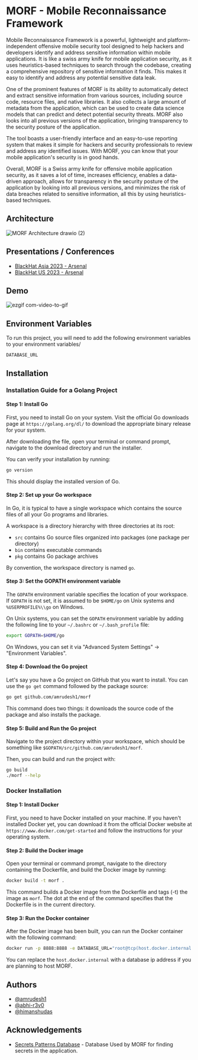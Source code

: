 
# MORF - Mobile Reconnaissance Framework 

Mobile Reconnaissance Framework is a powerful, lightweight and platform-independent offensive mobile security tool designed to help hackers and developers identify and address sensitive information within mobile applications. It is like a swiss army knife for mobile application security, as it uses heuristics-based techniques to search through the codebase, creating a comprehensive repository of sensitive information it finds. This makes it easy to identify and address any potential sensitive data leak.

One of the prominent features of MORF is its ability to automatically detect and extract sensitive information from various sources, including source code, resource files, and native libraries. It also collects a large amount of metadata from the application, which can be used to create data science models that can predict and detect potential security threats. MORF also looks into all previous versions of the application, bringing transparency to the security posture of the application.

The tool boasts a user-friendly interface and an easy-to-use reporting system that makes it simple for hackers and security professionals to review and address any identified issues. With MORF, you can know that your mobile application's security is in good hands.

Overall, MORF is a Swiss army knife for offensive mobile application security, as it saves a lot of time, increases efficiency, enables a data-driven approach, allows for transparency in the security posture of the application by looking into all previous versions, and minimizes the risk of data breaches related to sensitive information, all this by using heuristics-based techniques.


## Architecture

![MORF Architecture drawio (2)](https://github.com/amrudesh1/MORF/assets/20198748/f5bcdbbf-68ea-41bc-9c12-3f6d07e9049d)


## Presentations / Conferences

- [BlackHat Asia 2023 - Arsenal](https://www.blackhat.com/asia-23/arsenal/schedule/#morf---mobile-reconnaissance-framework-31292)
- [BlackHat US 2023 - Arsenal](https://www.blackhat.com/us-23/arsenal/schedule/index.html#morf---mobile-reconnaissance-framework-32370)  
## Demo

![ezgif com-video-to-gif](https://github.com/amrudesh1/MORF/assets/20198748/1fec6d18-e279-4a8a-b63c-01a1d66c20a2)


## Environment Variables

To run this project, you will need to add the following environment variables to your environment variables/

`DATABASE_URL`


## Installation

### Installation Guide for a Golang Project

#### Step 1: Install Go

First, you need to install Go on your system. Visit the official Go downloads page at `https://golang.org/dl/` to download the appropriate binary release for your system.

After downloading the file, open your terminal or command prompt, navigate to the download directory and run the installer.

You can verify your installation by running:

``` bash
go version
```

This should display the installed version of Go.

#### Step 2: Set up your Go workspace

In Go, it is typical to have a single workspace which contains the source files of all your Go programs and libraries.

A workspace is a directory hierarchy with three directories at its root:

- `src` contains Go source files organized into packages (one package per directory)
- `bin` contains executable commands
- `pkg` contains Go package archives

By convention, the workspace directory is named `go`.

#### Step 3: Set the GOPATH environment variable

The `GOPATH` environment variable specifies the location of your workspace. If `GOPATH` is not set, it is assumed to be `$HOME/go` on Unix systems and `%USERPROFILE%\\go` on Windows.

On Unix systems, you can set the `GOPATH` environment variable by adding the following line to your `~/.bashrc` or `~/.bash_profile` file:

```bash
export GOPATH=$HOME/go
```

On Windows, you can set it via "Advanced System Settings" -> "Environment Variables".

#### Step 4: Download the Go project

Let's say you have a Go project on GitHub that you want to install. You can use the `go get` command followed by the package source:

```bash
go get github.com/amrudesh1/morf
```

This command does two things: it downloads the source code of the package and also installs the package.

#### Step 5: Build and Run the Go project

Navigate to the project directory within your workspace, which should be something like `$GOPATH/src/github.com/amrudesh1/morf`.

Then, you can build and run the project with:

```bash
go build
./morf --help
```

### Docker Installation

#### Step 1: Install Docker

First, you need to have Docker installed on your machine. If you haven't installed Docker yet, you can download it from the official Docker website at `https://www.docker.com/get-started` and follow the instructions for your operating system.

#### Step 2: Build the Docker image

Open your terminal or command prompt, navigate to the directory containing the Dockerfile, and build the Docker image by running:

```bash 
docker build -t morf .

```

This command builds a Docker image from the Dockerfile and tags (-t) the image as `morf`. The dot at the end of the command specifies that the Dockerfile is in the current directory.


#### Step 3: Run the Docker container

After the Docker image has been built, you can run the Docker container with the following command:

```bash
docker run -p 8888:8888 -e DATABASE_URL="root@tcp(host.docker.internal:3306)/Secrets?charset=utf8mb4&parseTime=True&loc=Local"  -it secscan
```

You can replace the ```host.docker.internal``` with a database ip address if you are planning to host MORF. 





## Authors

- [@amrudesh1](https://www.github.com/amrudesh1)
- [@abhi-r3v0](https://www.github.com/abhi-r3v0)
- [@himanshudas](https://github.com/himanshudas)


## Acknowledgements

 - [Secrets Patterns Database](https://github.com/mazen160/secrets-patterns-db) - Database Used by MORF for finding secrets in the application.

